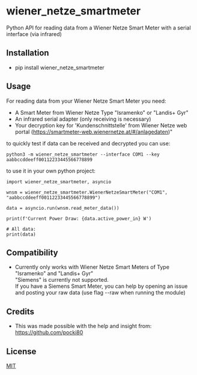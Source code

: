 # wiener_netze_smartmeter

Python API for reading data from a Wiener Netze Smart Meter with a serial interface (via infrared)

## Installation

* pip install wiener_netze_smartmeter

## Usage

For reading data from your Wiener Netze Smart Meter you need:
- A Smart Meter from Wiener Netze Type "Isramenko" or "Landis+ Gyr"  
- An infrared serial adapter (only receiving is necessary)
- Your decryption key for 'Kundenschnittstelle' from Wiener Netze web portal (https://smartmeter-web.wienernetze.at/#/anlagedaten)"

to quickly test if data can be received and decrypted you can use:

```
python3 -m wiener_netze_smartmeter --interface COM1 --key aabbccddeeff00112233445566778899
```

to use it in your own python project:

```
import wiener_netze_smartmeter, asyncio

wnsm = wiener_netze_smartmeter.WienerNetzeSmartMeter("COM1", "aabbccddeeff00112233445566778899")

data = asyncio.run(wnsm.read_meter_data())

print(f'Current Power Draw: {data.active_power_in} W')

# All data:
print(data)
```


## Compatibility

* Currently only works with Wiener Netze Smart Meters of Type "Isramenko" and "Landis+ Gyr"   
"Siemens" is currently not supported.   
If you have a Siemens Smart Meter, you can help by opening an issue and posting your raw data (use flag --raw when running the module)

## Credits

* This was made possible with the help and insight from: https://github.com/pocki80

## License

[MIT](https://choosealicense.com/licenses/mit/)